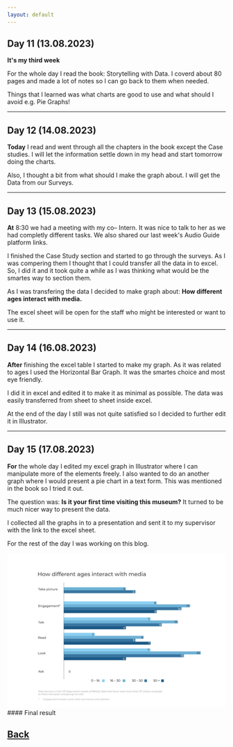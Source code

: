 ```yaml
---
layout: default
---
```

## Day 11 (13.08.2023)
<b>It's my third week</b>

For the whole day I read the book: Storytelling with Data. I coverd about 80 pages and made a lot of notes so I can go back to them when needed. 

Things that I learned was what charts are good to use and what should I avoid e.g. Pie Graphs!

***

## Day 12 (14.08.2023)

<b>Today</b> I read and went through all the chapters in the book except the Case studies. I will let the information settle down in my head and start tomorrow doing the charts. 

Also, I thought a bit from what should I make the graph about. I will get the Data from our Surveys.

***

## Day 13 (15.08.2023)

<b>At</b> 8:30 we had a meeting with my co– Intern. It was nice to talk to her as we had completly different tasks. We also shared our last week's Audio Guide platform links.

I finished the Case Study section and started to go through the surveys. As I was compering them I thought that I could transfer all the data in to excel. So, I did it and it took quite a while as I was thinking what would be the smartes way to section them.

As I was transfering the data I decided to make graph about: <b>How different ages interact with media.</b>

The excel sheet will be open for the staff who might be interested or want to use it.

***

## Day 14 (16.08.2023)

<b>After</b> finishing the excel table I started to make my graph. As it was related to ages I used the Horizontal Bar Graph. It was the smartes choice and most eye friendly.

I did it in excel and edited it to make it as minimal as possible. The data was easily transferred from sheet to sheet inside excel.

At the end of the day I still was not quite satisfied so I decided to further edit it in Illustrator.

***

## Day 15 (17.08.2023)

<b>For</b> the whole day I edited my excel graph in Illustrator where I can manipulate more of the elements freely. I also wanted to do an another graph where I would present a pie chart in a text form. This was mentioned in the book so I tried it out.

The question was: <b>Is it your first time visiting this museum?</b> It turned to be much nicer way to present the data.

I collected all the graphs in to a presentation and sent it to my supervisor with the link to the excel sheet.

For the rest of the day I was working on this blog.

<img src="/assets/NmoQ Graphs/Observation-Graph-NMoQ-All.JPG">
#### Final result

## [Back](./)

